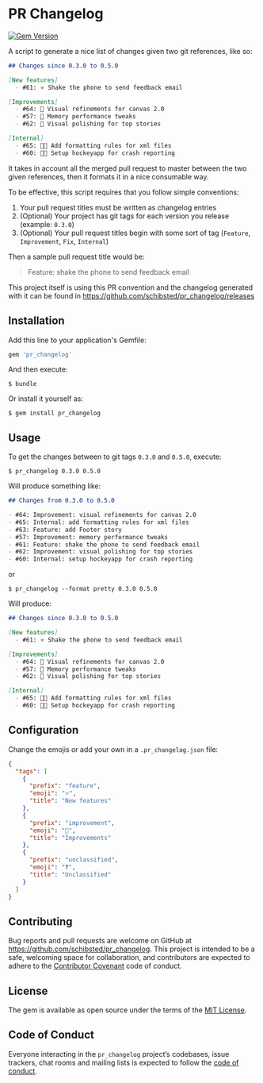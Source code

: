 # PR Changelog

[![Gem Version](https://badge.fury.io/rb/pr_changelog.svg)](https://badge.fury.io/rb/pr_changelog)

A script to generate a nice list of changes given two git references, like so:

```markdown
## Changes since 0.3.0 to 0.5.0

[New features]
  - #61: ⭐️ Shake the phone to send feedback email

[Improvements]
  - #64: 💎 Visual refinements for canvas 2.0
  - #57: 💎 Memory performance tweaks
  - #62: 💎 Visual polishing for top stories

[Internal]
  - #65: 👨‍💻 Add formatting rules for xml files
  - #60: 👨‍💻 Setup hockeyapp for crash reporting
```

It takes in account all the merged pull request to master between the two given references, then it formats it in a nice consumable way.

To be effective, this script requires that you follow simple conventions:

1. Your pull request titles must be written as changelog entries
2. (Optional) Your project has git tags for each version you release (example: `0.3.0`)
3. (Optional) Your pull request titles begin with some sort of tag (`Feature`, `Improvement`, `Fix`, `Internal`)

Then a sample pull request title would be:

> Feature: shake the phone to send feedback email

This project itself is using this PR convention and the changelog generated with it can be found in https://github.com/schibsted/pr_changelog/releases

## Installation

Add this line to your application's Gemfile:

```ruby
gem 'pr_changelog'
```

And then execute:

```shell
$ bundle
```

Or install it yourself as:

```shell
$ gem install pr_changelog
```

## Usage

To get the changes between to git tags `0.3.0` and `0.5.0`, execute:

```
$ pr_changelog 0.3.0 0.5.0
```

Will produce something like:

```markdown
## Changes from 0.3.0 to 0.5.0

- #64: Improvement: visual refinements for canvas 2.0
- #65: Internal: add formatting rules for xml files
- #63: Feature: add Footer story
- #57: Improvement: memory performance tweaks
- #61: Feature: shake the phone to send feedback email
- #62: Improvement: visual polishing for top stories
- #60: Internal: setup hockeyapp for crash reporting
```

or

```
$ pr_changelog --format pretty 0.3.0 0.5.0
```

Will produce:

```markdown
## Changes since 0.3.0 to 0.5.0

[New features]
  - #61: ⭐️ Shake the phone to send feedback email

[Improvements]
  - #64: 💎 Visual refinements for canvas 2.0
  - #57: 💎 Memory performance tweaks
  - #62: 💎 Visual polishing for top stories

[Internal]
  - #65: 👨‍💻 Add formatting rules for xml files
  - #60: 👨‍💻 Setup hockeyapp for crash reporting
```

## Configuration

Change the emojis or add your own in a `.pr_changelog.json` file:

```json
{
  "tags": [
    {
      "prefix": "feature",
      "emoji": "⭐️",
      "title": "New features"
    },
    {
      "prefix": "improvement",
      "emoji": "💎",
      "title": "Improvements"
    },
    {
      "prefix": "unclassified",
      "emoji": "❓",
      "title": "Unclassified"
    }
  ]
}
```

## Contributing

Bug reports and pull requests are welcome on GitHub at https://github.com/schibsted/pr_changelog. This project is intended to be a safe, welcoming space for collaboration, and contributors are expected to adhere to the [Contributor Covenant](http://contributor-covenant.org) code of conduct.

## License

The gem is available as open source under the terms of the [MIT License](https://opensource.org/licenses/MIT).

## Code of Conduct

Everyone interacting in the `pr_changelog` project’s codebases, issue trackers, chat rooms and mailing lists is expected to follow the [code of conduct](https://github.com/schibsted/pr_changelog/blob/master/CODE_OF_CONDUCT.md).
